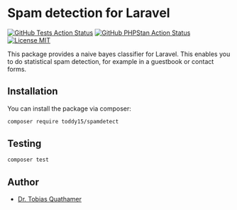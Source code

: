 # Spam detection for Laravel

[![GitHub Tests Action Status](https://img.shields.io/github/workflow/status/toddy15/spamdetect/run-tests?label=Tests)](https://github.com/toddy15/spamdetect/actions?query=workflow%3Arun-tests+branch%3Amain)
[![GitHub PHPStan Action Status](https://img.shields.io/github/workflow/status/toddy15/spamdetect/PHPStan?label=PHPStan%20Level%208)](https://github.com/toddy15/spamdetect/actions?query=workflow%3Aphpstan+branch%3Amain)
[![License MIT](https://img.shields.io/github/license/toddy15/spamdetect?color=brightgreen&label=License)](https://github.com/toddy15/spamdetect/LICENSE.md)

This package provides a naive bayes classifier for Laravel.
This enables you to do statistical spam detection,
for example in a guestbook or contact forms.

## Installation

You can install the package via composer:

```bash
composer require toddy15/spamdetect
```

## Testing

```bash
composer test
```

## Author

- [Dr. Tobias Quathamer](https://github.com/toddy15)
